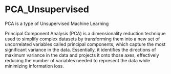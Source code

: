 # PCA_Unsupervised

PCA is a type of Unsupervised Machine Learning

Principal Component Analysis (PCA) is a dimensionality reduction technique used to simplify complex datasets by transforming them into a new set of uncorrelated variables called principal components, which capture the most significant variance in the data. Essentially, it identifies the directions of maximum variance in the data and projects it onto those axes, effectively reducing the number of variables needed to represent the data while minimizing information loss. 


